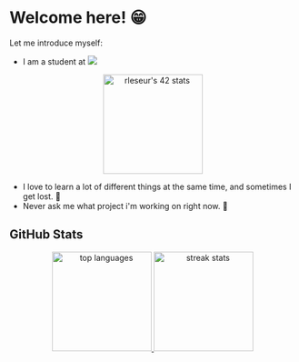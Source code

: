 # Welcome here! 😁
Let me introduce myself:<br />
- I am a student at <a href="https://profile.intra.42.fr/users/rleseur"><img src="https://img.shields.io/badge/Paris-FFFFFF?style=plastic&logo=42&logoColor=000000" /></a>
<div align="center">
  <a href="https://github.com/JaeSeoKim/badge42" target="_blank" rel="noopener noreferrer">
    <img alt="rleseur's 42 stats" height=175 src="https://badge42.vercel.app/api/v2/cl7s08vet00110gmnrmm2benl/stats?cursusId=21&coalitionId=45" />
  </a>
</div>

- I love to learn a lot of different things at the same time, and sometimes I get lost. 👀
- Never ask me what project i'm working on right now. 🤫

## GitHub Stats
<div align="center">
  <a href="https://github.com/anuraghazra/github-readme-stats">
    <img alt="top languages" height=175 src="https://github-readme-stats.vercel.app/api/top-langs/?username=GAsNa&layout=compact&theme=tokyonight&hide_border=true" />
  </a>
  <a href="https://git.io/streak-stats">
    <img alt="streak stats" height=175 src="https://streak-stats.demolab.com?user=GAsNa&theme=tokyonight&hide_border=true" />
  </a>
</div>

<!--
## Projects
- Libft:                [![rleseur's 42 Libft Score](https://badge42.vercel.app/api/v2/cl7s08vet00110gmnrmm2benl/project/2415160)](https://github.com/JaeSeoKim/badge42)
- Ft_printf:            [![rleseur's 42 ft_printf Score](https://badge42.vercel.app/api/v2/cl7s08vet00110gmnrmm2benl/project/2425129)](https://github.com/JaeSeoKim/badge42)
- Born2BeRoot:          [![rleseur's 42 Born2beroot Score](https://badge42.vercel.app/api/v2/cl7s08vet00110gmnrmm2benl/project/2429269)](https://github.com/JaeSeoKim/badge42)
- Get_next_line:        [![rleseur's 42 get_next_line Score](https://badge42.vercel.app/api/v2/cl7s08vet00110gmnrmm2benl/project/2427545)](https://github.com/JaeSeoKim/badge42)
- So_long:              [![rleseur's 42 so_long Score](https://badge42.vercel.app/api/v2/cl7s08vet00110gmnrmm2benl/project/2443089)](https://github.com/JaeSeoKim/badge42)
- Minitalk:             [![rleseur's 42 minitalk Score](https://badge42.vercel.app/api/v2/cl7s08vet00110gmnrmm2benl/project/2460391)](https://github.com/JaeSeoKim/badge42)
- Push_swap:            [![rleseur's 42 push_swap Score](https://badge42.vercel.app/api/v2/cl7s08vet00110gmnrmm2benl/project/2443091)](https://github.com/JaeSeoKim/badge42)
- Philosophers:         [![rleseur's 42 Philosophers Score](https://badge42.vercel.app/api/v2/cl7s08vet00110gmnrmm2benl/project/2525432)](https://github.com/JaeSeoKim/badge42)
- Minishell:            [![rleseur's 42 minishell Score](https://badge42.vercel.app/api/v2/cl7s08vet00110gmnrmm2benl/project/2526909)](https://github.com/JaeSeoKim/badge42)
- CPP Module 00:        [![rleseur's 42 CPP Module 00 Score](https://badge42.vercel.app/api/v2/cl7s08vet00110gmnrmm2benl/project/2635787)](https://github.com/JaeSeoKim/badge42)
- CPP Module 01:        [![rleseur's 42 CPP Module 01 Score](https://badge42.vercel.app/api/v2/cl7s08vet00110gmnrmm2benl/project/2636934)](https://github.com/JaeSeoKim/badge42)
- CPP Module 02:        [![rleseur's 42 CPP Module 02 Score](https://badge42.vercel.app/api/v2/cl7s08vet00110gmnrmm2benl/project/2638646)](https://github.com/JaeSeoKim/badge42)
- CPP Module 03:        [![rleseur's 42 CPP Module 03 Score](https://badge42.vercel.app/api/v2/cl7s08vet00110gmnrmm2benl/project/2639106)](https://github.com/JaeSeoKim/badge42)
- CPP Module 04:        [![rleseur's 42 CPP Module 04 Score](https://badge42.vercel.app/api/v2/cl7s08vet00110gmnrmm2benl/project/2639949)](https://github.com/JaeSeoKim/badge42)
- CPP Module 05:        [![rleseur's 42 CPP Module 05 Score](https://badge42.vercel.app/api/v2/cl7s08vet00110gmnrmm2benl/project/2660812)](https://github.com/JaeSeoKim/badge42)
- CPP Module 06:        [![rleseur's 42 CPP Module 06 Score](https://badge42.vercel.app/api/v2/cl7s08vet00110gmnrmm2benl/project/2698070)](https://github.com/JaeSeoKim/badge42)
- CPP Module 07:        [![rleseur's 42 CPP Module 07 Score](https://badge42.vercel.app/api/v2/cl7s08vet00110gmnrmm2benl/project/2700387)](https://github.com/JaeSeoKim/badge42)
- CPP Module 08:        [![rleseur's 42 CPP Module 08 Score](https://badge42.vercel.app/api/v2/cl7s08vet00110gmnrmm2benl/project/2700915)](https://github.com/JaeSeoKim/badge42)
- NetPractice:          [![rleseur's 42 NetPractice Score](https://badge42.vercel.app/api/v2/cl7s08vet00110gmnrmm2benl/project/2635785)](https://github.com/JaeSeoKim/badge42)
- Cub3D:                [![rleseur's 42 cub3d Score](https://badge42.vercel.app/api/v2/cl7s08vet00110gmnrmm2benl/project/2802077)](https://github.com/JaeSeoKim/badge42)
- Inception:            [![rleseur's 42 Inception Score](https://badge42.vercel.app/api/v2/cl7s08vet00110gmnrmm2benl/project/2848533)](https://github.com/JaeSeoKim/badge42)
- Ft_containers:        [![rleseur's 42 ft_containers Score](https://badge42.vercel.app/api/v2/cl7s08vet00110gmnrmm2benl/project/2884532)](https://github.com/JaeSeoKim/badge42)
- Ft_irc:               [![rleseur's 42 ft_irc Score](https://badge42.vercel.app/api/v2/cl7s08vet00110gmnrmm2benl/project/2917238)](https://github.com/JaeSeoKim/badge42)

## Exams
- Exam Rank 2: [![rleseur's 42 Exam Rank 02 Score](https://badge42.vercel.app/api/v2/cl7s08vet00110gmnrmm2benl/project/2443092)](https://github.com/JaeSeoKim/badge42)
- Exam Rank 3: [![rleseur's 42 Exam Rank 03 Score](https://badge42.vercel.app/api/v2/cl7s08vet00110gmnrmm2benl/project/2525431)](https://github.com/JaeSeoKim/badge42)
- Exam Rank 4: [![rleseur's 42 Exam Rank 04 Score](https://badge42.vercel.app/api/v2/cl7s08vet00110gmnrmm2benl/project/2636935)](https://github.com/JaeSeoKim/badge42)
- Exam Rank 5: [![rleseur's 42 Exam Rank 05 Score](https://badge42.vercel.app/api/v2/cl7s08vet00110gmnrmm2benl/project/2837064)](https://github.com/JaeSeoKim/badge42)

-->
